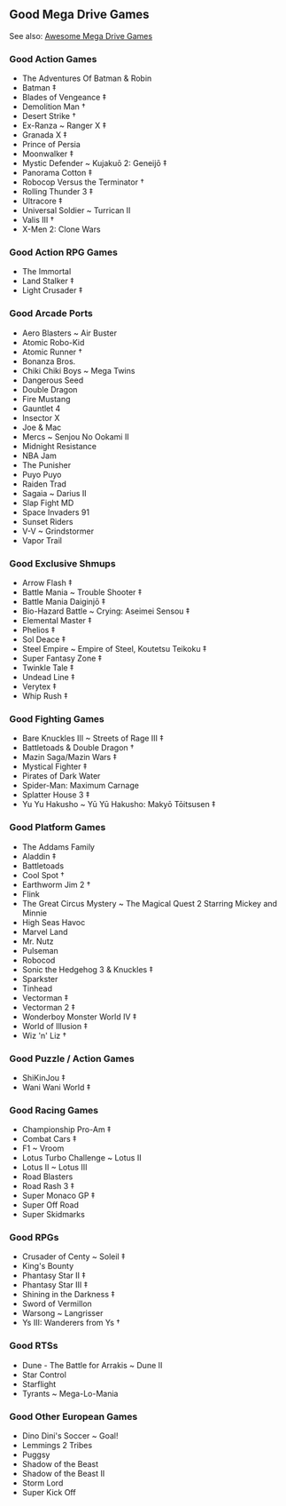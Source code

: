 ## Good Mega Drive Games

See also: [Awesome Mega Drive Games](./README.md#awesome-mega-drive-games)


### Good Action Games

- The Adventures Of Batman & Robin
- Batman ‡
- Blades of Vengeance ‡
- Demolition Man †
- Desert Strike †
- Ex-Ranza ~ Ranger X ‡
- Granada X ‡
- Prince of Persia
- Moonwalker ‡
- Mystic Defender ~ Kujakuō 2: Geneijō ‡
- Panorama Cotton ‡
- Robocop Versus the Terminator †
- Rolling Thunder 3 ‡
- Ultracore ‡
- Universal Soldier ~ Turrican II
- Valis III †
- X-Men 2: Clone Wars

### Good Action RPG Games

- The Immortal
- Land Stalker ‡
- Light Crusader ‡

### Good Arcade Ports

- Aero Blasters ~ Air Buster
- Atomic Robo-Kid
- Atomic Runner †
- Bonanza Bros.
- Chiki Chiki Boys ~ Mega Twins
- Dangerous Seed
- Double Dragon
- Fire Mustang
- Gauntlet 4
- Insector X
- Joe & Mac
- Mercs ~ Senjou No Ookami II
- Midnight Resistance
- NBA Jam
- The Punisher
- Puyo Puyo
- Raiden Trad
- Sagaia ~ Darius II
- Slap Fight MD
- Space Invaders 91
- Sunset Riders
- V-V ~ Grindstormer
- Vapor Trail

### Good Exclusive Shmups

- Arrow Flash ‡
- Battle Mania ~ Trouble Shooter ‡
- Battle Mania Daiginjō ‡
- Bio-Hazard Battle ~ Crying: Aseimei Sensou ‡
- Elemental Master ‡
- Phelios ‡
- Sol Deace ‡
- Steel Empire ~ Empire of Steel, Koutetsu Teikoku ‡
- Super Fantasy Zone ‡
- Twinkle Tale ‡
- Undead Line ‡
- Verytex ‡
- Whip Rush ‡

### Good Fighting Games

- Bare Knuckles III ~ Streets of Rage III ‡
- Battletoads & Double Dragon †
- Mazin Saga/Mazin Wars ‡
- Mystical Fighter ‡
- Pirates of Dark Water
- Spider-Man: Maximum Carnage
- Splatter House 3 ‡
- Yu Yu Hakusho ~ Yū Yū Hakusho: Makyō Tōitsusen ‡

### Good Platform Games

- The Addams Family
- Aladdin ‡
- Battletoads
- Cool Spot †
- Earthworm Jim 2 †
- Flink
- The Great Circus Mystery ~ The Magical Quest 2 Starring Mickey and Minnie
- High Seas Havoc
- Marvel Land
- Mr. Nutz
- Pulseman
- Robocod
- Sonic the Hedgehog 3 & Knuckles ‡
- Sparkster
- Tinhead
- Vectorman ‡
- Vectorman 2 ‡
- Wonderboy Monster World IV ‡
- World of Illusion ‡
- Wiz 'n' Liz †

### Good Puzzle / Action Games

- ShiKinJou ‡
- Wani Wani World ‡

### Good Racing Games

- Championship Pro-Am ‡
- Combat Cars ‡
- F1 ~ Vroom
- Lotus Turbo Challenge ~ Lotus II
- Lotus II ~ Lotus III
- Road Blasters
- Road Rash 3 ‡
- Super Monaco GP ‡
- Super Off Road
- Super Skidmarks

### Good RPGs

- Crusader of Centy ~ Soleil ‡
- King's Bounty
- Phantasy Star II ‡
- Phantasy Star III ‡
- Shining in the Darkness ‡
- Sword of Vermillon
- Warsong ~ Langrisser
- Ys III: Wanderers from Ys †

### Good RTSs

- Dune - The Battle for Arrakis ~ Dune II
- Star Control
- Starflight
- Tyrants ~ Mega-Lo-Mania

### Good Other European Games

- Dino Dini's Soccer ~ Goal!
- Lemmings 2 Tribes
- Puggsy
- Shadow of the Beast
- Shadow of the Beast II
- Storm Lord
- Super Kick Off
